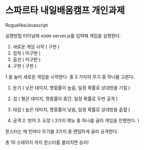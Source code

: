# 스파르타 내일배움캠프 개인과제 
RoguelikeJavascript

실행방법 터미널에 node server.js를 입력해 게임을 실행한다.
 1. 새로운 게임 시작 ( 구현 )
 2. 업적 ( 미구현 )
 3. 옵션 ( 미구현 )
 4. 구현 ( 구현 )

 1 을 눌러 새로운 게임을 시작한다.
 총 3 가지의 무기 중 하나를 고른다. 
 1. 둔기 ( 낮은 데미지, 명중률이 높음, 일정 확률로 상대방을 기절 )
 2. 검 ( 평균 데미지, 명중률이 중간, 일정 확률로 두번 공격 )
 3. 대검 ( 높은 데미지, 명중률이 낮음, 일정 확률로 상대방을 출혈 )

 1. 공격 2. 방어 3. 도망 ( 3가지 메뉴 중 하나를 골라 게임을 진행한다. )

 몬스터는 매 턴마다 무기를 3가지 중 랜덤하게 골라 공격한다.
 
 총 10 스테이지 까지 몬스터를 물리치면 승리!
